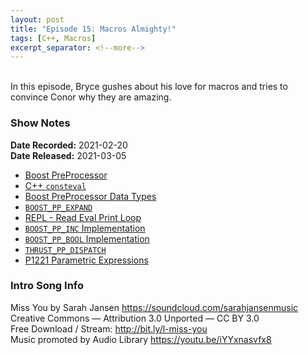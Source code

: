 ```yaml
---
layout: post
title: "Episode 15: Macros Almighty!"
tags: [C++, Macros]
excerpt_separator: <!--more-->
---
```


<div id="buzzsprout-player-8082793"></div>
<script src="https://www.buzzsprout.com/1501960/8082793-episode-15-macros-almighty.js?container_id=buzzsprout-player-8082793&player=small" type="text/javascript" charset="utf-8"></script>

<br>In this episode, Bryce gushes about his love for macros and tries to convince Conor why they are amazing.

<!--more-->

### Show Notes

**Date Recorded:** 2021-02-20 <br>
**Date Released:** 2021-03-05

* [Boost PreProcessor](https://www.boost.org/doc/libs/1_75_0/libs/preprocessor/doc/index.html)
* [C++ `consteval`](https://en.cppreference.com/w/cpp/language/consteval)
* [Boost PreProcessor Data Types](https://www.boost.org/doc/libs/1_75_0/libs/preprocessor/doc/index.html)
* [`BOOST_PP_EXPAND`](https://www.boost.org/doc/libs/1_68_0/libs/preprocessor/doc/ref/expand.html)
* [REPL - Read Eval Print Loop](https://en.wikipedia.org/wiki/Read%E2%80%93eval%E2%80%93print_loop)
* [`BOOST_PP_INC` Implementation](https://www.boost.org/doc/libs/1_75_0/boost/preprocessor/arithmetic/inc.hpp)
* [`BOOST_PP_BOOL` Implementation](https://www.boost.org/doc/libs/1_64_0/boost/preprocessor/logical/bool.hpp)
* [`THRUST_PP_DISPATCH`](https://github.com/NVIDIA/thrust/blob/b59d1db95e47f616cbf583b01a0a858a8f7c382f/thrust/detail/preprocessor.h#L1146)
* [P1221 Parametric Expressions](http://www.open-std.org/jtc1/sc22/wg21/docs/papers/2018/p1221r0.html)

### Intro Song Info

Miss You by Sarah Jansen https://soundcloud.com/sarahjansenmusic<br>
Creative Commons — Attribution 3.0 Unported — CC BY 3.0<br>
Free Download / Stream: http://bit.ly/l-miss-you<br>
Music promoted by Audio Library https://youtu.be/iYYxnasvfx8<br>
